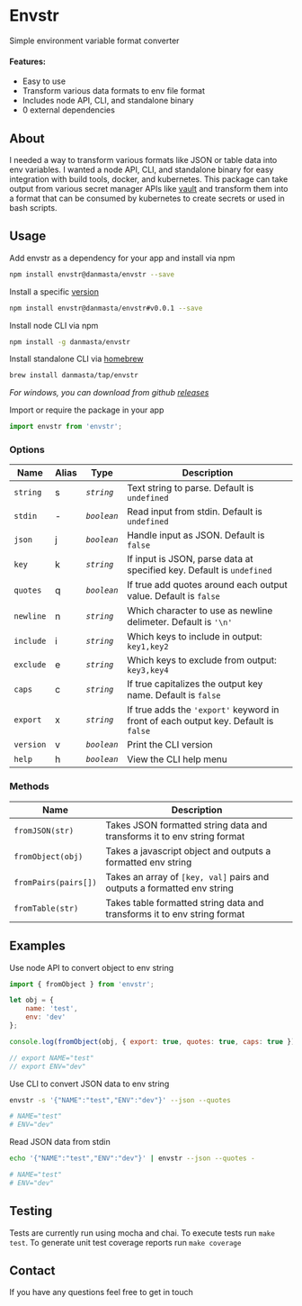 # Envstr
Simple environment variable format converter

#### Features:
* Easy to use
* Transform various data formats to env file format
* Includes node API, CLI, and standalone binary
* 0 external dependencies

## About
I needed a way to transform various formats like JSON or table data into env variables. I wanted a node API, CLI, and standalone binary for easy integration with build tools, docker, and kubernetes. This package can take output from various secret manager APIs like [vault](https://github.com/hashicorp/vault) and transform them into a format that can be consumed by kubernetes to create secrets or used in bash scripts.

## Usage
Add envstr as a dependency for your app and install via npm
```sh
npm install envstr@danmasta/envstr --save
```
Install a specific [version](https://github.com/danmasta/envstr/tags)
```sh
npm install envstr@danmasta/envstr#v0.0.1 --save
```
Install node CLI via npm
```sh
npm install -g danmasta/envstr
```
Install standalone CLI via [homebrew](https://github.com/danmasta/homebrew-tap)
```sh
brew install danmasta/tap/envstr
```
*For windows, you can download from github [releases](https://github.com/danmasta/envstr/releases)*

Import or require the package in your app
```js
import envstr from 'envstr';
```

### Options
Name | Alias | Type | Description
-----|-------|------|------------
`string` | s | *`string`* | Text string to parse. Default is `undefined`
`stdin` | - | *`boolean`* | Read input from stdin. Default is `undefined`
`json` | j | *`boolean`* | Handle input as JSON. Default is `false`
`key` | k | *`string`* | If input is JSON, parse data at specified key. Default is `undefined`
`quotes` | q | *`boolean`* | If true add quotes around each output value. Default is `false`
`newline` | n | *`string`* | Which character to use as newline delimeter. Default is `'\n'`
`include` | i | *`string`* | Which keys to include in output: `key1,key2`
`exclude` | e | *`string`* | Which keys to exclude from output: `key3,key4`
`caps` | c | *`string`* | If true capitalizes the output key name. Default is `false`
`export` | x | *`string`* | If true adds the `'export'` keyword in front of each output key. Default is `false`
`version` | v | *`boolean`* | Print the CLI version
`help` | h | *`boolean`* | View the CLI help menu

### Methods
Name | Description
-----|------------
`fromJSON(str)` | Takes JSON formatted string data and transforms it to env string format
`fromObject(obj)` | Takes a javascript object and outputs a formatted env string
`fromPairs(pairs[])` | Takes an array of `[key, val]` pairs and outputs a formatted env string
`fromTable(str)` | Takes table formatted string data and transforms it to env string format

## Examples
Use node API to convert object to env string
```js
import { fromObject } from 'envstr';

let obj = {
    name: 'test',
    env: 'dev'
};

console.log(fromObject(obj, { export: true, quotes: true, caps: true }));

// export NAME="test"
// export ENV="dev"
```

Use CLI to convert JSON data to env string
```sh
envstr -s '{"NAME":"test","ENV":"dev"}' --json --quotes

# NAME="test"
# ENV="dev"
```

Read JSON data from stdin
```sh
echo '{"NAME":"test","ENV":"dev"}' | envstr --json --quotes -

# NAME="test"
# ENV="dev"
```

## Testing
Tests are currently run using mocha and chai. To execute tests run `make test`. To generate unit test coverage reports run `make coverage`

## Contact
If you have any questions feel free to get in touch

